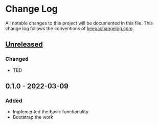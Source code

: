 # Change Log
All notable changes to this project will be documented in this file. This change log follows the conventions of [keepachangelog.com](http://keepachangelog.com/).

## [Unreleased]
### Changed
- TBD

## 0.1.0 - 2022-03-09
### Added
- Implemented the basic functionality
- Bootstrap the work

[Unreleased]: https://github.com/margintop15px/deburger/compare/0.1.1...HEAD
[0.1.1]: https://github.com/margintop15px/deburger/compare/0.1.0...0.1.1
